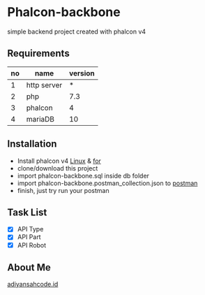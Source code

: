 # Phalcon-backbone

simple backend project created with phalcon v4

## Requirements

| no | name | version |
| ------------- | ------------- | ------------- |
| 1 | http server | * |
| 2 | php | 7.3 |
| 3 | phalcon | 4 |
| 4 | mariaDB | 10 |

## Installation

* Install phalcon v4 [Linux](https://phalcon.io/en-us/download/linux) & [for](https://phalcon.io/en-us/download/windows)
* clone/download this project
* import phalcon-backbone.sql inside db folder
* import phalcon-backbone.postman_collection.json to [postman](https://www.postman.com/)
* finish, just try run your postman

## Task List

* [x] API Type
* [x] API Part
* [x] API Robot

## About Me

[adiyansahcode.id](http://adiyansahcode.id/)
